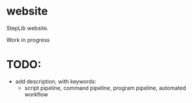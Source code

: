 website
=======

StepLib website.

Work in progress

# TODO:

* add description, with keywords:
  * script pipeline, command pipeline, program pipeline, automated workflow
